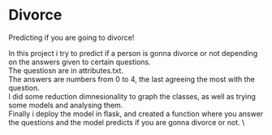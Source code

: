 # Divorce
Predicting if you are going to divorce!


In this project i try to predict if a person is gonna divorce or not depending on the answers given to certain questions.\
The questiosn are in attributes.txt. \
The answers are numbers from 0 to 4, the last agreeing the most with the question. \
I did some reduction dimnesionality to graph the classes, as well as trying some models and analysing them. \
Finally i deploy the model in flask, and created a function where you answer the questions and the model predicts if you are gonna divorce or not. \




